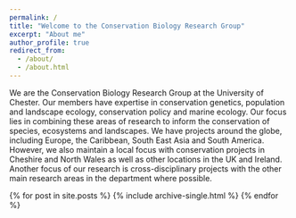 ```yaml
---
permalink: /
title: "Welcome to the Conservation Biology Research Group"
excerpt: "About me"
author_profile: true 
redirect_from: 
  - /about/
  - /about.html
---
```

  
We are the Conservation Biology Research Group at the University of Chester. Our members have expertise in conservation genetics, population and landscape ecology, conservation policy and marine ecology. Our focus lies in combining these areas of research to inform the conservation of species, ecosystems and landscapes. We have projects around the globe, including Europe, the Caribbean, South East Asia and South America. However, we also maintain a local focus with conservation projects in Cheshire and North Wales as well as other locations in the UK and Ireland. Another focus of our research is cross-disciplinary projects with the other main research areas in the department where possible.

{% for post in site.posts %}
  {% include archive-single.html %}
{% endfor %} 

 

